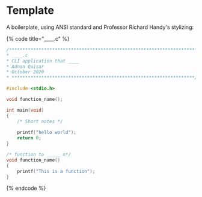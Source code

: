 # Template

A boilerplate, using ANSI standard and Professor Richard Handy's stylizing:

{% code title="\_\_\_\_.c" %}
```c
/***********************************************************************
* ____.c
* CLI application that ____
* Adnan Quisar
* October 2020
* ********************************************************************/

#include <stdio.h>

void function_name();

int main(void)
{
    /* Short notes */
    
    printf("hello world");
    return 0;                    
}

/* function to _____ n*/
void function_name()
{
    printf("This is a function");
}

```
{% endcode %}



